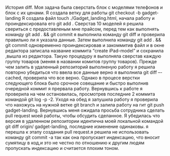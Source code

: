 

История diff.
Моя задача была сверстать блок с моделями телефонов и блок с их ценами.
Я создала ветку для работы git checkout -b gadget-landing
Я создала файл touch ./Gadget_landing.html, начала работу и проиндексировала его git add .
Сверстав 10 моделей я решила свериться с предоставленым мне прайсом, перед тем как выполнять команду git add . &&  git commit я выполнила команду git diff и проверила правильно ли я указала данные. Затем выполнила команду git add . &&  git commit  одновременно проиндексировав и закоммитив файл и в окне редактора записала название коммита “create iPad-model” и сохранила ,вышла из редактора. Такую процедуру я выполняла сверстав каждую группу товаров (меняя в названии комитов  группу товаров). Прежде чем залить в удаленный репозиторий выполненую работу я решила повторно  убедиться что ввела все данные верно я выполнила git diff –-cached, проверила что все верно. Однако в процесе верстки следующего блока было срочное совещание и быстро выполнив очередной коммит я прервала работу. Вернувшись к работе я проверила на чем остановилась, просмотрев последние 2 коммита командой git log -p -2. Уходя на обед я запушила работу я проверила что нахожусь на нужной ветке git branch и залила работу на гит git push gadget-landing. Вернувшись меня ожидала просьба сотрудника сделать pull request моей работы, чтобы обсудить сделанное. Я убедилась что версия в удаленном репозитории идентична моей локальной командой git diff origin/ gadget-landing, последние изменение одинаковы.  я перешла к этапу создания pull request.я решила не использовать команду git commit -a так как она пропускает индексацию, что вносит сумятицу в код,и это не честно по отношению к другим людям пропускать индексацию и  считается плохим тоном.
